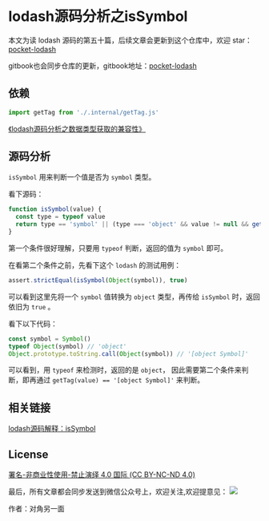 # lodash源码分析之isSymbol

本文为读 lodash 源码的第五十篇，后续文章会更新到这个仓库中，欢迎 star：[pocket-lodash](https://github.com/yeyuqiudeng/pocket-lodash)

gitbook也会同步仓库的更新，gitbook地址：[pocket-lodash](https://www.gitbook.com/book/yeyuqiudeng/pocket-lodash/details)

## 依赖

```javascript
import getTag from './.internal/getTag.js'
```

[《lodash源码分析之数据类型获取的兼容性》](internal/getTag.md)

## 源码分析

`isSymbol` 用来判断一个值是否为 `symbol` 类型。

看下源码：

```javascript
function isSymbol(value) {
  const type = typeof value
  return type == 'symbol' || (type === 'object' && value != null && getTag(value) == '[object Symbol]')
}
```

第一个条件很好理解，只要用 `typeof` 判断，返回的值为 `symbol` 即可。

在看第二个条件之前，先看下这个 `lodash` 的测试用例：

```javascript
assert.strictEqual(isSymbol(Object(symbol)), true)
```

可以看到这里先将一个 `symbol` 值转换为 `object` 类型，再传给 `isSymbol` 时，返回依旧为 `true` 。

看下以下代码：

```javascript
const symbol = Symbol()
typeof Object(symbol) // 'object'
Object.prototype.toString.call(Object(symbol)) // '[object Symbol]'
```

可以看到，用 `typeof` 来检测时，返回的是 `object`， 因此需要第二个条件来判断，即再通过 `getTag(value) == '[object Symbol]'`  来判断。

## 相关链接

[lodash源码解释：isSymbol](https://www.yuque.com/lanchengtie/rbtkp2/goho6n)

## License

[署名-非商业性使用-禁止演绎 4.0 国际 (CC BY-NC-ND 4.0)](http://creativecommons.org/licenses/by-nc-nd/4.0/)

最后，所有文章都会同步发送到微信公众号上，欢迎关注,欢迎提意见：  ![](https://raw.githubusercontent.com/yeyuqiudeng/resource/master/images/qrcode_front-end-article.jpg) 

作者：对角另一面 
